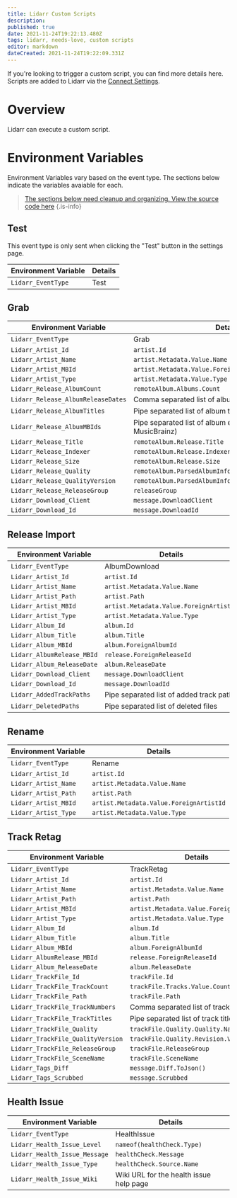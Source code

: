 ```yaml
---
title: Lidarr Custom Scripts
description: 
published: true
date: 2021-11-24T19:22:13.480Z
tags: lidarr, needs-love, custom scripts
editor: markdown
dateCreated: 2021-11-24T19:22:09.331Z
---
```


If you're looking to trigger a custom script, you can find more details here. Scripts are added to Lidarr via the [Connect Settings](/lidarr/settings#connections).

# Overview

Lidarr can execute a custom script.

# Environment Variables

Environment Variables vary based on the event type. The sections below indicate the variables avaiable for each.

> [The sections below need cleanup and organizing. View the source code here](https://github.com/Lidarr/Lidarr/blob/develop/src/NzbDrone.Core/Notifications/CustomScript/CustomScript.cs)
{.is-info}

## Test

This event type is only sent when clicking the "Test" button in the settings page.

| Environment Variable | Details |
| -------------------- | ------- |
| `Lidarr_EventType`   | Test    |

## Grab

| Environment Variable               | Details                                                              |
| ---------------------------------- | -------------------------------------------------------------------- |
| `Lidarr_EventType`                 | Grab                                                                 |
| `Lidarr_Artist_Id`                 | `artist.Id`                                                          |
| `Lidarr_Artist_Name`               | `artist.Metadata.Value.Name`                                         |
| `Lidarr_Artist_MBId`               | `artist.Metadata.Value.ForeignArtistId`                              |
| `Lidarr_Artist_Type`               | `artist.Metadata.Value.Type`                                         |
| `Lidarr_Release_AlbumCount`        | `remoteAlbum.Albums.Count`                                           |
| `Lidarr_Release_AlbumReleaseDates` | Comma separated list of album release dates                          |
| `Lidarr_Release_AlbumTitles`       | Pipe separated list of album titles                                  |
| `Lidarr_Release_AlbumMBIds`        | Pipe separated list of album external service IDs (e.g. MusicBrainz) |
| `Lidarr_Release_Title`             | `remoteAlbum.Release.Title`                                          |
| `Lidarr_Release_Indexer`           | `remoteAlbum.Release.Indexer`                                        |
| `Lidarr_Release_Size`              | `remoteAlbum.Release.Size`                                           |
| `Lidarr_Release_Quality`           | `remoteAlbum.ParsedAlbumInfo.Quality.Quality.Name`                   |
| `Lidarr_Release_QualityVersion`    | `remoteAlbum.ParsedAlbumInfo.Quality.Revision.Version`               |
| `Lidarr_Release_ReleaseGroup`      | `releaseGroup`                                                       |
| `Lidarr_Download_Client`           | `message.DownloadClient`                                             |
| `Lidarr_Download_Id`               | `message.DownloadId`                                                 |

## Release Import

| Environment Variable       | Details                                  |
| -------------------------- | ---------------------------------------- |
| `Lidarr_EventType`         | AlbumDownload                            |
| `Lidarr_Artist_Id`         | `artist.Id`                              |
| `Lidarr_Artist_Name`       | `artist.Metadata.Value.Name`             |
| `Lidarr_Artist_Path`       | `artist.Path`                            |
| `Lidarr_Artist_MBId`       | `artist.Metadata.Value.ForeignArtistId`  |
| `Lidarr_Artist_Type`       | `artist.Metadata.Value.Type`             |
| `Lidarr_Album_Id`          | `album.Id`                               |
| `Lidarr_Album_Title`       | `album.Title`                            |
| `Lidarr_Album_MBId`        | `album.ForeignAlbumId`                   |
| `Lidarr_AlbumRelease_MBId` | `release.ForeignReleaseId`               |
| `Lidarr_Album_ReleaseDate` | `album.ReleaseDate`                      |
| `Lidarr_Download_Client`   | `message.DownloadClient`                 |
| `Lidarr_Download_Id`       | `message.DownloadId`                     |
| `Lidarr_AddedTrackPaths`   | Pipe separated list of added track paths |
| `Lidarr_DeletedPaths`      | Pipe separated list of deleted files     |

## Rename

| Environment Variable | Details                                 |
| -------------------- | --------------------------------------- |
| `Lidarr_EventType`   | Rename                                  |
| `Lidarr_Artist_Id`   | `artist.Id`                             |
| `Lidarr_Artist_Name` | `artist.Metadata.Value.Name`            |
| `Lidarr_Artist_Path` | `artist.Path`                           |
| `Lidarr_Artist_MBId` | `artist.Metadata.Value.ForeignArtistId` |
| `Lidarr_Artist_Type` | `artist.Metadata.Value.Type`            |

## Track Retag

| Environment Variable              | Details                                 |
| --------------------------------- | --------------------------------------- |
| `Lidarr_EventType`                | TrackRetag                              |
| `Lidarr_Artist_Id`                | `artist.Id`                             |
| `Lidarr_Artist_Name`              | `artist.Metadata.Value.Name`            |
| `Lidarr_Artist_Path`              | `artist.Path`                           |
| `Lidarr_Artist_MBId`              | `artist.Metadata.Value.ForeignArtistId` |
| `Lidarr_Artist_Type`              | `artist.Metadata.Value.Type`            |
| `Lidarr_Album_Id`                 | `album.Id`                              |
| `Lidarr_Album_Title`              | `album.Title`                           |
| `Lidarr_Album_MBId`               | `album.ForeignAlbumId`                  |
| `Lidarr_AlbumRelease_MBId`        | `release.ForeignReleaseId`              |
| `Lidarr_Album_ReleaseDate`        | `album.ReleaseDate`                     |
| `Lidarr_TrackFile_Id`             | `trackFile.Id`                          |
| `Lidarr_TrackFile_TrackCount`     | `trackFile.Tracks.Value.Count`          |
| `Lidarr_TrackFile_Path`           | `trackFile.Path`                        |
| `Lidarr_TrackFile_TrackNumbers`   | Comma separated list of track numbers   |
| `Lidarr_TrackFile_TrackTitles`    | Pipe separated list of track titles     |
| `Lidarr_TrackFile_Quality`        | `trackFile.Quality.Quality.Name`        |
| `Lidarr_TrackFile_QualityVersion` | `trackFile.Quality.Revision.Version`    |
| `Lidarr_TrackFile_ReleaseGroup`   | `trackFile.ReleaseGroup`                |
| `Lidarr_TrackFile_SceneName`      | `trackFile.SceneName`                   |
| `Lidarr_Tags_Diff`                | `message.Diff.ToJson()`                 |
| `Lidarr_Tags_Scrubbed`            | `message.Scrubbed`                      |

## Health Issue

| Environment Variable          | Details                                 |
| ----------------------------- | --------------------------------------- |
| `Lidarr_EventType`            | HealthIssue                             |
| `Lidarr_Health_Issue_Level`   | `nameof(healthCheck.Type)`              |
| `Lidarr_Health_Issue_Message` | `healthCheck.Message`                   |
| `Lidarr_Health_Issue_Type`    | `healthCheck.Source.Name`               |
| `Lidarr_Health_Issue_Wiki`    | Wiki URL for the health issue help page |
